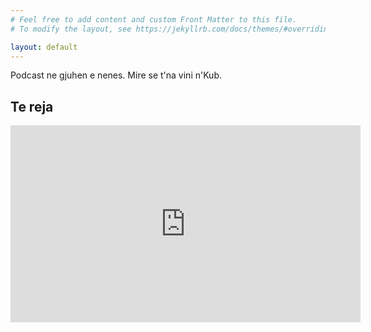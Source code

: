 ```yaml
---
# Feel free to add content and custom Front Matter to this file.
# To modify the layout, see https://jekyllrb.com/docs/themes/#overriding-theme-defaults

layout: default
---
```


Podcast ne gjuhen e nenes. Mire se t'na vini n'Kub. 



## Te reja
<iframe width="560" height="315" src="https://www.youtube.com/embed/OQGlmLhAoVE" title="YouTube video player" frameborder="0" allow="accelerometer; autoplay; clipboard-write; encrypted-media; gyroscope; picture-in-picture; web-share" allowfullscreen></iframe>

